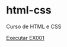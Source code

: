 # html-css
 Curso de HTML e CSS

 <a href="https://shini-bot.github.io/html-css/">Executar EX001</a>
 
